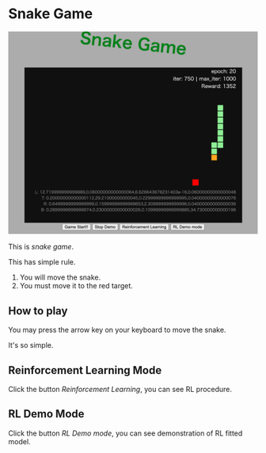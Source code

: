 # Snake Game

![demo-image](./img/demo.png)

This is *snake game*.

This has simple rule.

1. You will move the snake.
2. You must move it to the red target.

## How to play

You may press the arrow key on your keyboard to move the snake.

It's so simple.

## Reinforcement Learning Mode

Click the button *Reinforcement Learning*, you can see RL procedure.

## RL Demo Mode

Click the button *RL Demo mode*, you can see demonstration of RL fitted model.